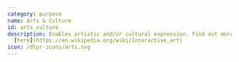 ```yaml
---
category: purpose
name: Arts & Culture
id: arts_culture
description: Enables artistic and/or cultural expression. Find out more
  [here](https://en.wikipedia.org/wiki/Interactive_art)
icon: /dtpr-icons/arts.svg
---
```

